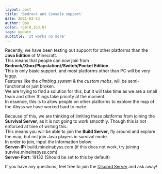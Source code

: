 ```yaml
---
layout: post
title: 'Bedrock and Console support'
date: 2021-02-23
author: Boy
color: rgb(0,153,0)
tags: update
subtitle: 'It works no more'
---
```


Recently, we have been testing out support for other platforms than the **Java Edition** of Minecraft.  
This means that people can now join from **Bedrock/Xbox/Playstation//Switch/Pocket Edition**.  
This is only basic support, and most platforms other than PC will be very laggy.  
Features like the *climbing system* & the *custom mobs*, will be semi-functional or just broken.  
We are trying to find a solution for this, but it will take time as we are a small team and other things take priority at the moment.  
In essence, this is to allow people on other platforms to explore the map of the Abyss we have worked hard to make.

Because of this, we are thinking of limiting these platforms from joining the **Survival Server**, as it is not going to work smoothly.
Though this is not enforced at time of writing this.  
This means you will be able to join the **Build Server**, fly around and explore the map, but not join Java players in survival mode.  
In order to join, input the information below:  
**Server-IP:** build.mineinabyss.com  (if this does not work, try joining survive.mineinabyss.com)  
**Server-Port:** 19132 (Should be set to this by default)

If you have any questions, feel free to join the [Discord Server](https://discord.com/invite/QXPCk2y) and ask away!